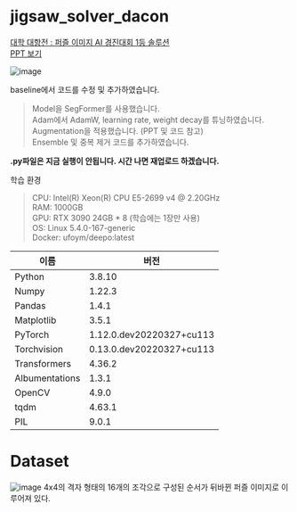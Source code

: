 # jigsaw_solver_dacon
[대학 대항전 : 퍼즐 이미지 AI 경진대회 1등 솔루션](https://dacon.io/competitions/official/236207/codeshare/9670?page=1&dtype=recent)  
[PPT 보기](https://github.com/co1dtype/jigsaw_solver_dacon/blob/main/DACON_PPT.pdf)

![image](https://github.com/co1dtype/jigsaw_solver_dacon/assets/76248669/48b9d203-cafa-4a1a-8f60-a87bea8fcaa4)
  
  
baseline에서 코드를 수정 및 추가하였습니다.
> Model을 SegFormer를 사용했습니다.  
> Adam에서 AdamW, learning rate, weight decay를 튜닝하였습니다. 
> Augmentation을 적용했습니다. (PPT 및 코드 참고)  
> Ensemble 및 중복 제거 코드를 추가하였습니다.

**.py파일은 지금 실행이 안됩니다. 시간 나면 재업로드 하겠습니다.**


학습 환경
> CPU: Intel(R) Xeon(R) CPU E5-2699 v4 @ 2.20GHz  
> RAM: 1000GB  
> GPU: RTX 3090 24GB * 8 (학습에는 1장만 사용)  
> OS: Linux 5.4.0-167-generic  
> Docker: ufoym/deepo:latest

| 이름            | 버전                            |
|-----------------|---------------------------------|
| Python          | 3.8.10                          |
| Numpy           | 1.22.3                          |
| Pandas          | 1.4.1                           |
| Matplotlib      | 3.5.1                           |
| PyTorch         | 1.12.0.dev20220327+cu113        |
| Torchvision     | 0.13.0.dev20220327+cu113        |
| Transformers    | 4.36.2                          |
| Albumentations  | 1.3.1                           |
| OpenCV          | 4.9.0                           |
| tqdm            | 4.63.1                          |
| PIL             | 9.0.1                           |


# Dataset
![image](https://github.com/co1dtype/jigsaw_solver_dacon/assets/76248669/f7aa2201-a05d-4aed-93cc-b8d439d17b6d)
 4x4의 격자 형태의 16개의 조각으로 구성된 순서가 뒤바뀐 퍼즐 이미지로 이루어져 있다.

 

 



